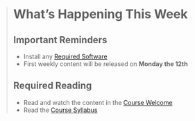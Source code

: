 > # What’s Happening This Week
> ## Important Reminders
> * Install any [Required Software](dgl204-2022fa/course-welcome.md#required-software)
> * First weekly content will be released on **Monday the 12th**
>
> ## Required Reading
> * Read and watch the content in the [Course Welcome](dgl204-2022fa/course-welcome.md)
> * Read the [Course Syllabus](https://mycourses.nic.bc.ca/d2l/le/lessons/11972/topics/361422)
>
